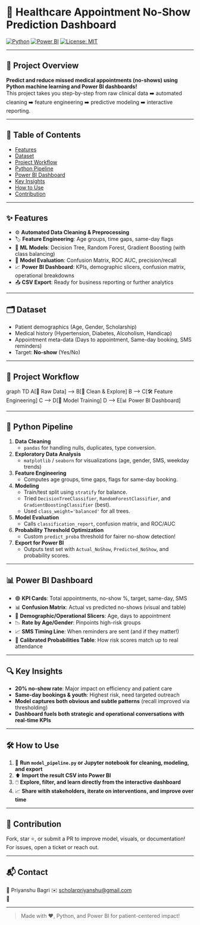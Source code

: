 # 🏥 Healthcare Appointment No-Show Prediction Dashboard

[![Python](https://img.shields.io/badge/Python-3.9+-blue?logo=python)](https://www.python.org/)
[![Power BI](https://img.shields.io/badge/Power--BI-Dashboard-yellow?logo=powerbi)](https://powerbi.microsoft.com/)
[![License: MIT](https://img.shields.io/badge/License-MIT-green.svg)](LICENSE)

---

## 🚀 Project Overview

**Predict and reduce missed medical appointments (no-shows) using Python machine learning and Power BI dashboards!**  
This project takes you step-by-step from raw clinical data ➡️ automated cleaning ➡️ feature engineering ➡️ predictive modeling ➡️ interactive reporting.

---

## 📂 Table of Contents

- [Features](#features)
- [Dataset](#dataset)
- [Project Workflow](#project-workflow)
- [Python Pipeline](#python-pipeline)
- [Power BI Dashboard](#power-bi-dashboard)
- [Key Insights](#key-insights)
- [How to Use](#how-to-use)
- [Contribution](#contribution)

---

## ✨ Features

- ⚙️ **Automated Data Cleaning & Preprocessing**
- 🏷️ **Feature Engineering**: Age groups, time gaps, same-day flags
- 🤖 **ML Models**: Decision Tree, Random Forest, Gradient Boosting (with class balancing)
- 🔎 **Model Evaluation**: Confusion Matrix, ROC AUC, precision/recall
- 📈 **Power BI Dashboard**: KPIs, demographic slicers, confusion matrix, operational breakdowns
- 📤 **CSV Export**: Ready for business reporting or further analytics

---

## 🗂️ Dataset

- Patient demographics (Age, Gender, Scholarship)
- Medical history (Hypertension, Diabetes, Alcoholism, Handicap)
- Appointment meta-data (Days to appointment, Same-day booking, SMS reminders)
- Target: **No-show** (Yes/No)

---

## 🔄 Project Workflow



graph TD
A[📄 Raw Data] --> B[🔬 Clean & Explore]
B --> C[🛠️ Feature Engineering]
C --> D[🧠 Model Training]
D --> E[📊 Power BI Dashboard]



---

## 🐍 Python Pipeline

1. **Data Cleaning**
   - `pandas` for handling nulls, duplicates, type conversion.
2. **Exploratory Data Analysis**
   - `matplotlib` / `seaborn` for visualizations (age, gender, SMS, weekday trends)
3. **Feature Engineering**
   - Computes age groups, time gaps, flags for same-day booking.
4. **Modeling**
   - Train/test split using `stratify` for balance.
   - Tried `DecisionTreeClassifier`, `RandomForestClassifier`, and `GradientBoostingClassifier` (best).
   - Used `class_weight='balanced'` for all trees.
5. **Model Evaluation**
   - Calls `classification_report`, confusion matrix, and ROC/AUC
6. **Probability Threshold Optimization**
   - Custom `predict_proba` threshold for fairer no-show detection!
7. **Export for Power BI**
   - Outputs test set with `Actual_NoShow`, `Predicted_NoShow`, and probability scores.

---

## 📊 Power BI Dashboard

- 🟢 **KPI Cards**: Total appointments, no-show %, target, same-day, SMS
- 📊 **Confusion Matrix**: Actual vs predicted no-shows (visual and table)
- 📇 **Demographic/Operational Slicers**: Age, days to appointment
- 📉 **Rate by Age/Gender**: Pinpoints high-risk groups
- 📈 **SMS Timing Line**: When reminders are sent (and if they matter!)
- 🧮 **Calibrated Probabilities Table**: How risk scores match up to real attendance

---

## 🔍 Key Insights

- **20% no-show rate**: Major impact on efficiency and patient care
- **Same-day bookings & youth**: Highest risk, need targeted outreach
- **Model captures both obvious and subtle patterns** (recall improved via thresholding)
- **Dashboard fuels both strategic and operational conversations with real-time KPIs**

---

## 🛠️ How to Use

1. 🐍 **Run `model_pipeline.py` or Jupyter notebook for cleaning, modeling, and export**
2. ⬆️ **Import the result CSV into Power BI**
3. 🖱️ **Explore, filter, and learn directly from the interactive dashboard**
4. 📈 **Share witih stakeholders, iterate on interventions, and improve over time**

---

## 🤝 Contribution

Fork, star ⭐, or submit a PR to improve model, visuals, or documentation! For issues, open a ticket or reach out.

---

## 📬 Contact

👤 Priyanshu Bagri
✉️ scholarpriyanshu@gmail.com  
🔗 

---

> Made with ❤️, Python, and Power BI for patient-centered impact!

